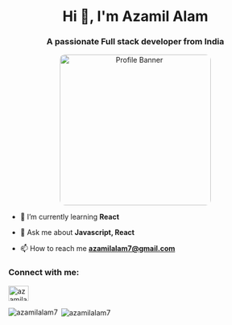 <h1 align="center">Hi 👋, I'm Azamil Alam</h1>
<h3 align="center">A passionate Full stack developer from India</h3>

<p align="center">
  <img src="https://i.pinimg.com/1200x/c8/85/80/c8858019d395cea6404c087f6d96dbe7.jpg" alt="Profile Banner" width="300" style=" border-radius: 10px;"  />
</p>



- 🌱 I’m currently learning **React**

- 💬 Ask me about **Javascript, React**

- 📫 How to reach me **azamilalam7@gmail.com**

<h3 align="left">Connect with me:</h3>
<p align="left">
<a href="https://www.leetcode.com/azamilalam" target="blank"><img align="center" src="https://raw.githubusercontent.com/rahuldkjain/github-profile-readme-generator/master/src/images/icons/Social/leet-code.svg" alt="azamilalam" height="30" width="40" /></a>
</p>





<p><img align="left" src="https://github-readme-stats.vercel.app/api/top-langs?username=azamilalam7&show_icons=true&locale=en&layout=compact" alt="azamilalam7" /></p>

<p>&nbsp;<img align="center" src="https://github-readme-stats.vercel.app/api?username=azamilalam7&show_icons=true&locale=en" alt="azamilalam7" /></p>
